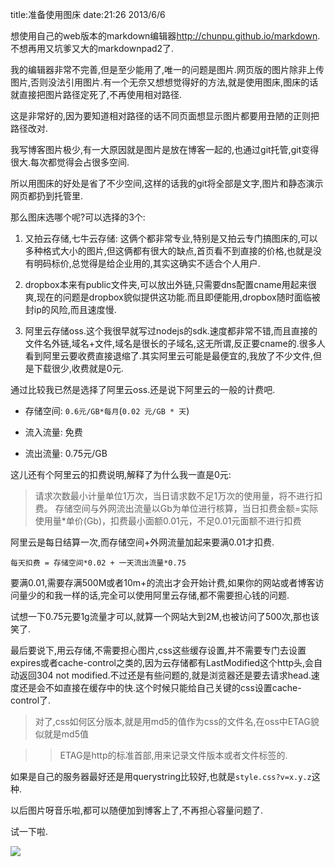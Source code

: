 title:准备使用图床
date:21:26 2013/6/6

想使用自己的web版本的markdown编辑器<http://chunpu.github.io/markdown>.不想再用又坑爹又大的markdownpad2了.

我的编辑器非常不完善,但是至少能用了,唯一的问题是图片.网页版的图片除非上传图片,否则没法引用图片.有一个无奈又想想觉得好的方法,就是使用图床,图床的话就直接把图片路径定死了,不再使用相对路径.

这是非常好的,因为要知道相对路径的话不同页面想显示图片都要用丑陋的正则把路径改对.

我写博客图片极少,有一大原因就是图片是放在博客一起的,也通过git托管,git变得很大.每次都觉得会占很多空间.

所以用图床的好处是省了不少空间,这样的话我的git将全部是文字,图片和静态演示网页都扔到托管里.

那么图床选哪个呢?可以选择的3个:

1. 又拍云存储,七牛云存储: 这俩个都非常专业,特别是又拍云专门搞图床的,可以多种格式大小的图片,但这俩都有很大的缺点,首页看不到直接的价格,也就是没有明码标价,总觉得是给企业用的,其实这确实不适合个人用户.

2. dropbox本来有public文件夹,可以放出外链,只需要dns配置cname用起来很爽,现在的问题是dropbox貌似提供这功能.而且即便能用,dropbox随时面临被封ip的风险,而且速度慢.

3. 阿里云存储oss.这个我很早就写过nodejs的sdk.速度都非常不错,而且直接的文件名外链,域名+文件,域名是很长的子域名,这无所谓,反正要cname的.很多人看到阿里云要收费直接退缩了.其实阿里云可能是最便宜的,我放了不少文件,但是下载很少,收费就是0元.

通过比较我已然是选择了阿里云oss.还是说下阿里云的一般的计费吧.

- 存储空间: `0.6元/GB*每月`(`0.02 元/GB * 天`)

- 流入流量: 免费

- 流出流量: 0.75元/GB

这儿还有个阿里云的扣费说明,解释了为什么我一直是0元:

> 请求次数最小计量单位1万次，当日请求数不足1万次的使用量，将不进行扣费。
存储空间与外网流出流量以Gb为单位进行核算，当日扣费金额=实际使用量*单价(Gb)，扣费最小面额0.01元，不足0.01元面额不进行扣费

阿里云是每日结算一次,而存储空间+外网流量加起来要满0.01才扣费.

	每天扣费 = 存储空间*0.02 + 一天流出流量*0.75

要满0.01,需要存满500M或者10m+的流出才会开始计费,如果你的网站或者博客访问量少的和我一样的话,完全可以使用阿里云存储,都不需要担心钱的问题.

试想一下0.75元要1g流量才可以,就算一个网站大到2M,也被访问了500次,那也该笑了.

最后要说下,用云存储,不需要担心图片,css这些缓存设置,并不需要专门去设置expires或者cache-control之类的,因为云存储都有LastModified这个http头,会自动返回304 not modified.不过还是有些问题的,就是浏览器还是要去请求head.速度还是会不如直接在缓存中的快.这个时候只能给自己关键的css设置cache-control了.

> 对了,css如何区分版本,就是用md5的值作为css的文件名,在oss中ETAG貌似就是md5值

>> ETAG是http的标准首部,用来记录文件版本或者文件标签的.

如果是自己的服务器最好还是用querystring比较好,也就是`style.css?v=x.y.z`这种.

以后图片呀音乐啦,都可以随便加到博客上了,不再担心容量问题了.

试一下啦.

![](http://fimg.oss.aliyuncs.com/life/aliyun.jpg)









